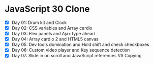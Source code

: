 # JavaScript 30 Clone

- [x] Day 01: Drum kit and Clock
- [x] Day 02: CSS variables and Array cardio
- [x] Day 03: Flex panels and Ajax type ahead
- [x] Day 04: Array cardio 2 and HTML5 canvas
- [x] Day 05: Dev tools domination and Hold shift and check checkboxes
- [x] Day 06: Custom video player and Key sequence detection
- [x] Day 07: Slide in on scroll and JavaScript references VS Copying
